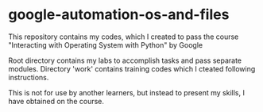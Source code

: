 # google-automation-os-and-files

This repository contains my codes, which I created to pass the course
"Interacting with Operating System with Python" by Google

Root directory contains my labs to accomplish tasks and pass separate modules.
Directory 'work' contains training codes which I cteated following
instructions.

This is not for use by another learners, but instead to present my skills,
I have obtained on the course.
